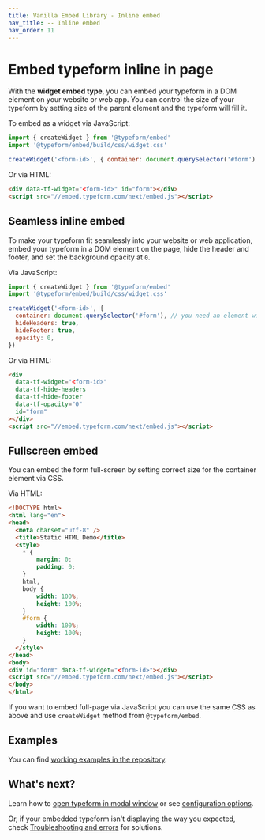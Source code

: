 ```yaml
---
title: Vanilla Embed Library - Inline embed
nav_title: -- Inline embed
nav_order: 11
---
```


# Embed typeform inline in page

With the **widget embed type**, you can embed your typeform in a DOM element on your website or web app. You can control the size of your typeform by setting size of the parent element and the typeform will fill it. 

To embed as a widget via JavaScript:

```javascript
import { createWidget } from '@typeform/embed'
import '@typeform/embed/build/css/widget.css'

createWidget('<form-id>', { container: document.querySelector('#form') })
```

Or via HTML:

```html
<div data-tf-widget="<form-id>" id="form"></div>
<script src="//embed.typeform.com/next/embed.js"></script>
```

## Seamless inline embed

To make your typeform fit seamlessly into your website or web application, embed your typeform in a DOM element on the page, hide the header and footer, and set the background opacity at `0`.

Via JavaScript:

```javascript
import { createWidget } from '@typeform/embed'
import '@typeform/embed/build/css/widget.css'

createWidget('<form-id>', { 
  container: document.querySelector('#form'), // you need an element with 'form' id
  hideHeaders: true,
  hideFooter: true,
  opacity: 0,
})
```

Or via HTML:

```html
<div 
  data-tf-widget="<form-id>"
  data-tf-hide-headers
  data-tf-hide-footer
  data-tf-opacity="0"
  id="form"
></div>
<script src="//embed.typeform.com/next/embed.js"></script>
```

## Fullscreen embed

You can embed the form full-screen by setting correct size for the container element via CSS.

Via HTML:

```html
<!DOCTYPE html>
<html lang="en">
<head>
  <meta charset="utf-8" />
  <title>Static HTML Demo</title>
  <style>
    * {
        margin: 0;
        padding: 0;
    }
    html,
    body {
        width: 100%;
        height: 100%;
    }
    #form {
        width: 100%;
        height: 100%;
    }
  </style>
</head>
<body>
<div id="form" data-tf-widget="<form-id>"></div>
<script src="//embed.typeform.com/next/embed.js"></script>
</body>
</html>
```

If you want to embed full-page via JavaScript you can use the same CSS as above and use `createWidget` method from `@typeform/embed`.

## Examples

You can find [working examples in the repository](https://github.com/Typeform/embed/tree/main/packages/demo-html).


## What's next?

Learn how to [open typeform in modal window](/embed/modal) or see [configuration options](/embed/configuration). 

Or, if your embedded typeform isn't displaying the way you expected, check [Troubleshooting and errors](/troubleshooting/#embed-sdk) for solutions.
